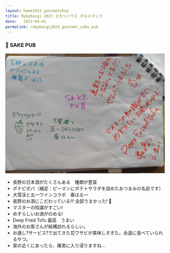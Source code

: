 ```yaml
---
layout: home2023_gourmetshop
title: RubyKaigi 2023 エモリハウス グルメマップ
date:   2023-04-01
permalink: rubykaigi2023_gourmet_sake_pub
---
```

<div class="container">
  <h3 id="sake_pub">🍶 SAKE PUB</h3>
  <div class="row">
    <div class="col-md-6">
      <img src="/assets/images/rubykaigi2023_gourmetmap/sake_pub.jpg" class="hand-write">
    </div>
    <div class="col-md-6">
      <ul>
		<li>長野の日本酒がたくさんある　種類が豊富</li>
		<li>ポテピポパ（補足：ピーマンにポテトサラダを詰めたおつまみの名前です）</li>
		<li>大雪渓と五一ワインコラボ　春はる〜</li>
		<li>長野のお酒にこだわっている!!! 全部うまかった! 🍶</li>
		<li>マスターの知識がすごい!</li>
		<li>めずらしいお酒がのめる!</li>
		<li>Deep Fried Tofu 最高　うまい</li>
		<li>海外のお客さんが結構訪れるらしい。</li>
		<li>お通し?サービス?で出てきた花ワサビが美味しすぎた。永遠に食べていられるやつ。</li>
		<li>家の近くにあったら、確実に入り浸りますね...</li>
      </ul>
    </div>
  </div>
</div>
